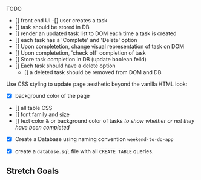 TODO
- [] front end UI
    -[] user creates a task
- [] task should be stored in DB
- [] render an updated task list to DOM each time a task is created
- [] each task has a 'Complete' and 'Delete' option
- [] Upon completetion, change visual representation of task on DOM
- [] Upon completetion, 'check off' completion of task
- [] Store task completion in DB (update boolean feild)
- [] Each task should have a delete option
    - [] a deleted task should be removed from DOM and DB

Use CSS styling to update page aesthetic beyond the vanilla HTML look:
  - [x] background color of the page
  - [] all table CSS
  - [] font family and size
  - [] text color & or background color of tasks *to show whether or not they have been completed*

- [x] Create a Database using naming convention `weekend-to-do-app`
- [x] create a `database.sql` file with all `CREATE TABLE` queries.


## Stretch Goals
